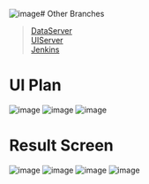 ![image](https://github.com/ddalkyTokky/Admin_Page_KAU2022/assets/47583083/99261901-168d-46ac-8979-788c0c643f24)# Other Branches
>[DataServer](https://github.com/ddalkyTokky/Admin_Page_KAU2022/tree/DataServer)      
>[UIServer](https://github.com/ddalkyTokky/Admin_Page_KAU2022/tree/UIServer)      
>[Jenkins](https://github.com/ddalkyTokky/Admin_Page_KAU2022/tree/Jenkins)

# UI Plan

![image](https://github.com/ddalkyTokky/Admin_Page_KAU2022/assets/47583083/0ac154d8-bd14-45a9-8ac8-b1d5d028b2a5)
![image](https://github.com/ddalkyTokky/Admin_Page_KAU2022/assets/47583083/1af76738-e44a-4766-96e9-cf236cb61e90)
![image](https://github.com/ddalkyTokky/Admin_Page_KAU2022/assets/47583083/cc10704f-1e24-4583-9351-07c8d993a952)

# Result Screen

![image](https://github.com/ddalkyTokky/Admin_Page_KAU2022/assets/47583083/aac1d965-a22e-425c-81e4-26fe20e2b7e7)
![image](https://github.com/ddalkyTokky/Admin_Page_KAU2022/assets/47583083/79a37acc-a3b9-4e5d-a873-6979f3f0e576)
![image](https://github.com/ddalkyTokky/Admin_Page_KAU2022/assets/47583083/0ede5cbb-289a-493b-bc38-8c6a00b9c28c)
![image](https://github.com/ddalkyTokky/Admin_Page_KAU2022/assets/47583083/48ba2d0a-6a1f-4abf-af3a-7dc90640b039)
